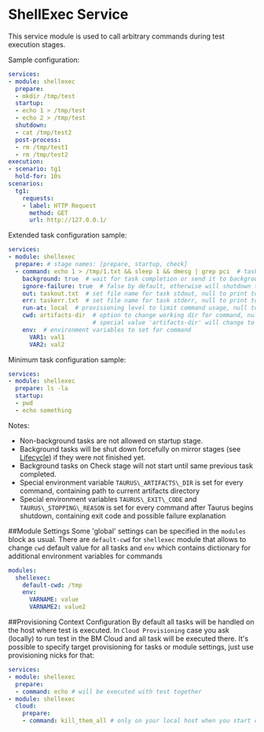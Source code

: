 # ShellExec Service

This service module is used to call arbitrary commands during test execution stages.

Sample configuration:
```yaml
services:
- module: shellexec
  prepare:  
  - mkdir /tmp/test
  startup:
  - echo 1 > /tmp/test
  - echo 2 > /tmp/test
  shutdown:
  - cat /tmp/test2 
  post-process:
  - rm /tmp/test1
  - rm /tmp/test2
execution:
- scenario: tg1
  hold-for: 10s
scenarios:
  tg1:
    requests:
    - label: HTTP Request
      method: GET
      url: http://127.0.0.1/
```

Extended task configuration sample:
```yaml
services:
- module: shellexec
  prepare: # stage names: [prepare, startup, check]
  - command: echo 1 > /tmp/1.txt && sleep 1 && dmesg | grep pci  # task command
    background: true  # wait for task completion or send it to background, false by default. 
    ignore-failure: true  # false by default, otherwise will shutdown tests if command return code != 0, 
    out: taskout.txt  # set file name for task stdout, null to print to stdout
    err: taskerr.txt  # set file name for task stderr, null to print to stdout
    run-at: local  # provisioning level to limit command usage, null to run always
    cwd: artifacts-dir  # option to change working dir for command, null to not change it
                        # special value 'artifacts-dir' will change to taurus artifacts dir
    env:  # environment variables to set for command
      VAR1: val1
      VAR2: val2
```

Minimum task configuration sample:
```yaml
services:
- module: shellexec
  prepare: ls -la
  startup:
  - pwd
  - echo something
```

Notes:
 - Non-background tasks are not allowed on startup stage.
 - Background tasks will be shut down forcefully on mirror stages (see [Lifecycle](Lifecycle.md)) if they were not finished yet.
 - Background tasks on Check stage will not start until same previous task completed.
 - Special environment variable `TAURUS\_ARTIFACTS\_DIR` is set for every command, containing path to current artifacts directory
 - Special environment variables `TAURUS\_EXIT\_CODE` and `TAURUS\_STOPPING\_REASON` is set for every command after
 Taurus begins shutdown, containing exit code and possible failure explanation

##Module Settings
Some 'global' settings can be specified in the `modules` block as usual.
There are `default-cwd` for `shellexec` module that allows to change `cwd` default value for all tasks
and `env` which contains dictionary for additional environment variables for commands
```yaml
modules:
  shellexec:
    default-cwd: /tmp
    env:
      VARNAME: value
      VARNAME2: value2
```

 ##Provisioning Context Configuration
 By default all tasks will be handled on the host where test is executed. In `Cloud Provisioning` case you ask (locally)
 to run test in the BM Cloud and all task will be executed there. It's possible to specify target provisioning
 for tasks or module settings, just use provisioning nicks for that:
```yaml
services:
- module: shellexec
  prepare:
  - command: echo # will be executed with test together
- module: shellexec
  cloud:
    prepare:
    - command: kill_them_all # only on your local host when you start cloud test
```
